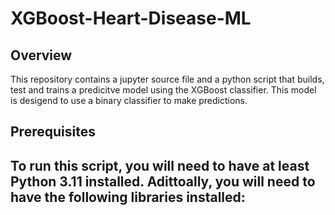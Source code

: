 # XGBoost-Heart-Disease-ML
## Overview
This repository contains a jupyter source file and a python script  that builds, test and trains a predicitve model using the XGBoost classifier. This model is desigend to use a binary classifier to make predictions. 
## Prerequisites
To run this script, you will need to have at least Python 3.11 installed. Adittoally, you will need to have the following libraries installed:
-
